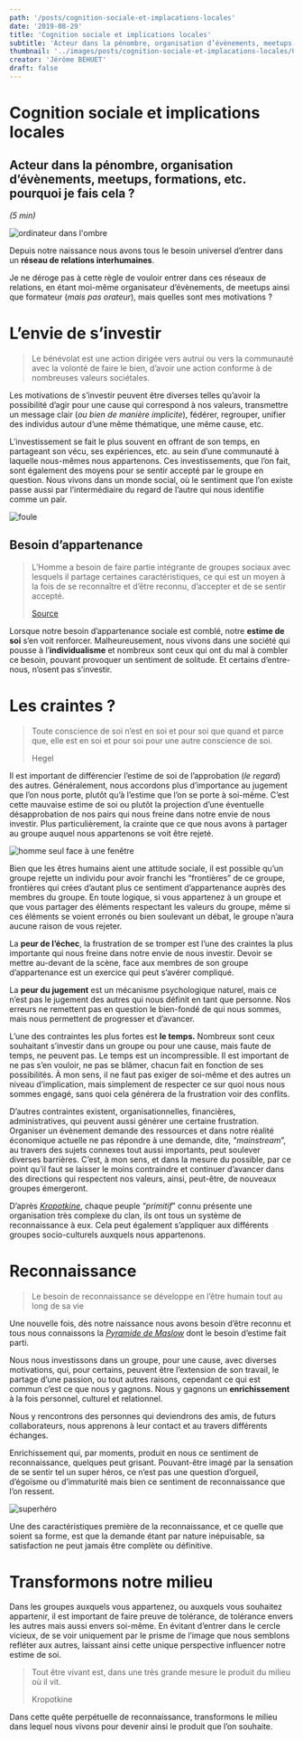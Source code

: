 ```yaml
---
path: '/posts/cognition-sociale-et-implacations-locales'
date: '2019-08-29'
title: 'Cognition sociale et implications locales'
subtitle: 'Acteur dans la pénombre, organisation d’évènements, meetups, formations, etc. pourquoi je fais cela ?'
thumbnail: '../images/posts/cognition-sociale-et-implacations-locales/01.jpeg'
creator: 'Jérôme BEHUET'
draft: false
---
```


# Cognition sociale et implications locales

## Acteur dans la pénombre, organisation d’évènements, meetups, formations, etc. pourquoi je fais cela ?

_(5 min)_

![ordinateur dans l'ombre](../images/posts/cognition-sociale-et-implacations-locales/01.jpeg)

Depuis notre naissance nous avons tous le besoin universel d’entrer dans un **réseau de relations interhumaines**.

Je ne déroge pas à cette règle de vouloir entrer dans ces réseaux de relations, en étant moi-même organisateur d’évènements, de meetups ainsi que formateur (_mais pas orateur_), mais quelles sont mes motivations ?

# L’envie de s’investir

> Le bénévolat est une action dirigée vers autrui ou vers la communauté avec la volonté de faire le bien, d’avoir une action conforme à de nombreuses valeurs sociétales.

Les motivations de s’investir peuvent être diverses telles qu’avoir la possibilité d’agir pour une cause qui correspond à nos valeurs, transmettre un message clair (_ou bien de manière implicite_), fédérer, regrouper, unifier des individus autour d’une même thématique, une même cause, etc.

L’investissement se fait le plus souvent en offrant de son temps, en partageant son vécu, ses expériences, etc. au sein d’une communauté à laquelle nous-mêmes nous appartenons. Ces investissements, que l’on fait, sont également des moyens pour se sentir accepté par le groupe en question. Nous vivons dans un monde social, où le sentiment que l’on existe passe aussi par l’intermédiaire du regard de l’autre qui nous identifie comme un pair.

![foule](../images/posts/cognition-sociale-et-implacations-locales/02.jpeg)

## **Besoin d’appartenance**

> L’Homme a besoin de faire partie intégrante de groupes sociaux avec lesquels il partage certaines caractéristiques, ce qui est un moyen à la fois de se reconnaître et d’être reconnu, d’accepter et de se sentir accepté.
>
> [Source](https://www.ithaquecoaching.com)

Lorsque notre besoin d’appartenance sociale est comblé, notre **estime de soi** s’en voit renforcer. Malheureusement, nous vivons dans une société qui pousse à l’**individualisme** et nombreux sont ceux qui ont du mal à combler ce besoin, pouvant provoquer un sentiment de solitude. Et certains d’entre-nous, n’osent pas s’investir.

# Les craintes ?

> Toute conscience de soi n’est en soi et pour soi que quand et parce que, elle est en soi et pour soi pour une autre conscience de soi.
>
> Hegel

Il est important de différencier l’estime de soi de l’approbation (_le regard_) des autres. Généralement, nous accordons plus d’importance au jugement que l’on nous porte, plutôt qu’à l’estime que l’on se porte à soi-même. C’est cette mauvaise estime de soi ou plutôt la projection d’une éventuelle désapprobation de nos pairs qui nous freine dans notre envie de nous investir. Plus particulièrement, la crainte que ce que nous avons à partager au groupe auquel nous appartenons se voit être rejeté.

![homme seul face à une fenêtre](../images/posts/cognition-sociale-et-implacations-locales/03.jpeg)

Bien que les êtres humains aient une attitude sociale, il est possible qu’un groupe rejette un individu pour avoir franchi les “frontières” de ce groupe, frontières qui crées d’autant plus ce sentiment d’appartenance auprès des membres du groupe. En toute logique, si vous appartenez à un groupe et que vous partager des éléments respectant les valeurs du groupe, même si ces éléments se voient erronés ou bien soulevant un débat, le groupe n’aura aucune raison de vous rejeter.

La **peur de l’échec**, la frustration de se tromper est l’une des craintes la plus importante qui nous freine dans notre envie de nous investir. Devoir se mettre au-devant de la scène, face aux membres de son groupe d’appartenance est un exercice qui peut s’avérer compliqué.

La **peur du jugement** est un mécanisme psychologique naturel, mais ce n’est pas le jugement des autres qui nous définit en tant que personne. Nos erreurs ne remettent pas en question le bien-fondé de qui nous sommes, mais nous permettent de progresser et d’avancer.

L’une des contraintes les plus fortes est **le temps.** Nombreux sont ceux souhaitant s’investir dans un groupe ou pour une cause, mais faute de temps, ne peuvent pas. Le temps est un incompressible. Il est important de ne pas s’en vouloir, ne pas se blâmer, chacun fait en fonction de ses possibilités. À mon sens, il ne faut pas exiger de soi-même et des autres un niveau d’implication, mais simplement de respecter ce sur quoi nous nous sommes engagé, sans quoi cela générera de la frustration voir des conflits.

D’autres contraintes existent, organisationnelles, financières, administratives, qui peuvent aussi générer une certaine frustration. Organiser un évènement demande des ressources et dans notre réalité économique actuelle ne pas répondre à une demande, dite, “_mainstream_”, au travers des sujets connexes tout aussi importants, peut soulever diverses barrières. C’est, à mon sens, et dans la mesure du possible, par ce point qu’il faut se laisser le moins contraindre et continuer d’avancer dans des directions qui respectent nos valeurs, ainsi, peut-être, de nouveaux groupes émergeront.

D’après [_Kropotkine_](https://fr.wikipedia.org/wiki/Pierre_Kropotkine), chaque peuple “_primitif_” connu présente une organisation très complexe du clan, ils ont tous un système de reconnaissance à eux. Cela peut également s’appliquer aux différents groupes socio-culturels auxquels nous appartenons.

# Reconnaissance

> Le besoin de reconnaissance se développe en l’être humain tout au long de sa vie

Une nouvelle fois, dès notre naissance nous avons besoin d’être reconnu et tous nous connaissons la [_Pyramide de Maslow_](https://fr.wikipedia.org/wiki/Pyramide_des_besoins) dont le besoin d’estime fait parti.

Nous nous investissons dans un groupe, pour une cause, avec diverses motivations, qui, pour certains, peuvent être l’extension de son travail, le partage d’une passion, ou tout autres raisons, cependant ce qui est commun c’est ce que nous y gagnons. Nous y gagnons un **enrichissement** à la fois personnel, culturel et relationnel.

Nous y rencontrons des personnes qui deviendrons des amis, de futurs collaborateurs, nous apprenons à leur contact et au travers différents échanges.

Enrichissement qui, par moments, produit en nous ce sentiment de reconnaissance, quelques peut grisant. Pouvant-être imagé par la sensation de se sentir tel un super héros, ce n’est pas une question d’orgueil, d’égoïsme ou d’immaturité mais bien ce sentiment de reconnaissance que l’on ressent.

![superhéro](../images/posts/cognition-sociale-et-implacations-locales/04.jpeg)

Une des caractéristiques première de la reconnaissance, et ce quelle que soient sa forme, est que la demande étant par nature inépuisable, sa satisfaction ne peut jamais être complète ou définitive.

# Transformons notre milieu

Dans les groupes auxquels vous appartenez, ou auxquels vous souhaitez appartenir, il est important de faire preuve de tolérance, de tolérance envers les autres mais aussi envers soi-même. En évitant d’entrer dans le cercle vicieux, de se voir uniquement par le prisme de l’image que nous semblons refléter aux autres, laissant ainsi cette unique perspective influencer notre estime de soi.

> Tout être vivant est, dans une très grande mesure le produit du milieu où il vit.
>
> Kropotkine

Dans cette quête perpétuelle de reconnaissance, transformons le milieu dans lequel nous vivons pour devenir ainsi le produit que l’on souhaite.
